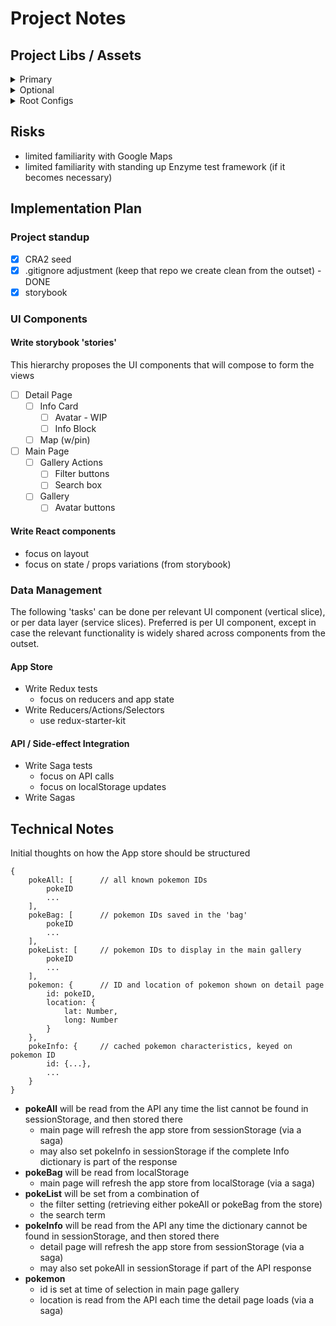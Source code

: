 # Project Notes

## Project Libs / Assets

<details><summary>Primary</summary>

- CRA2 (gets CSS, babel, webpack, Jest, etc... mostly 'for free')
- storybook (iterate / test over UIs in TDD/CDD mode w/o API deps)
- redux - use the redux-starter-kit... much more compact (or zero) boilerplate
</details>

<details><summary>Optional</summary>

- redux-saga - only if we need it
- enzyme - if rendered unit test are useful beyond storybook capabilities
- router - if conditional rendering between Main vs Detail starts to feel hacky
- browser-side cache (lib TBD) - if redux states or localStorage start to get brittle
</details>

<details><summary>Root Configs</summary>

(adjust or create as necessary)

- .gitignore
- .editorconfig
- .babelrc
</details>

## Risks
- limited familiarity with Google Maps
- limited familiarity with standing up Enzyme test framework (if it becomes necessary)


## Implementation Plan
### Project standup
- [x] CRA2 seed
- [x] .gitignore adjustment (keep that repo we create clean from the outset) - DONE
- [x] storybook

### UI Components
#### Write storybook 'stories'
This hierarchy proposes the UI components that will compose to form the views

- [ ] Detail Page
    - [ ] Info Card
        - [ ] Avatar - WIP
        - [ ] Info Block
    - [ ] Map (w/pin)
- [ ] Main Page
    - [ ] Gallery Actions
        - [ ] Filter buttons
        - [ ] Search box
    - [ ] Gallery
        - [ ] Avatar buttons

#### Write React components
- focus on layout
- focus on state / props variations (from storybook)

### Data Management
The following 'tasks' can be done per relevant UI component (vertical slice), or per data layer (service slices). Preferred is per UI component, except in case the relevant functionality is widely shared across components from the outset.

#### App Store
- Write Redux tests
    - focus on reducers and app state
- Write Reducers/Actions/Selectors
    - use redux-starter-kit

#### API / Side-effect Integration
- Write Saga tests
    - focus on API calls
    - focus on localStorage updates
- Write Sagas


## Technical Notes

Initial thoughts on how the App store should be structured

```
{
    pokeAll: [      // all known pokemon IDs
        pokeID
        ...
    ],
    pokeBag: [      // pokemon IDs saved in the 'bag'
        pokeID
        ...
    ],
    pokeList: [     // pokemon IDs to display in the main gallery
        pokeID
        ...
    ],
    pokemon: {      // ID and location of pokemon shown on detail page
        id: pokeID,
        location: {
            lat: Number,
            long: Number
        }
    },
    pokeInfo: {     // cached pokemon characteristics, keyed on pokemon ID
        id: {...},
        ...
    }    
}
```

- **pokeAll** will be read from the API any time the list cannot be found in sessionStorage, and then stored there
    - main page will refresh the app store from sessionStorage (via a saga)
    - may also set pokeInfo in sessionStorage if the complete Info dictionary is part of the response
- **pokeBag** will be read from localStorage
    - main page will refresh the app store from localStorage (via a saga)
- **pokeList** will be set from a combination of
    - the filter setting (retrieving either pokeAll or pokeBag from the store)
    - the search term
- **pokeInfo** will be read from the API any time the dictionary cannot be found in sessionStorage, and then stored there
    - detail page will refresh the app store from sessionStorage (via a saga)
    - may also set pokeAll in sessionStorage if part of the API response
- **pokemon**
    - id is set at time of selection in main page gallery
    - location is read from the API each time the detail page loads (via a saga)
